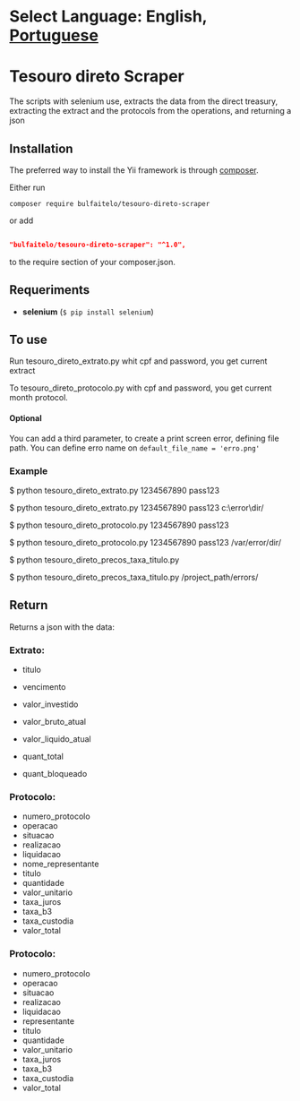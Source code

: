 Select Language: **English**, [Portuguese](https://github.com/bulfaitelo/Tesouro-Direto-Scraper/blob/master/README-pt.md)
========
# Tesouro direto Scraper  

The scripts with selenium use, extracts the data from the direct treasury, extracting the extract and the protocols from the operations, and returning a json  

## Installation  

The preferred way to install the Yii framework is through [composer](http://getcomposer.org/download/).

Either run  

```
composer require bulfaitelo/tesouro-direto-scraper

```
or add

```json

"bulfaitelo/tesouro-direto-scraper": "^1.0",

```

  

to the require section of your composer.json.

  

## Requeriments
  

- **selenium** (`$ pip install selenium`)
 

## To use
 

Run tesouro_direto_extrato.py whit cpf and password, you get current extract

  

To tesouro_direto_protocolo.py with cpf and password, you get current month protocol.

#### Optional
You can add a third parameter, to create a print screen error, defining file path. You can define erro name on `default_file_name = 'erro.png'`


### Example

  

$ python tesouro_direto_extrato.py 1234567890 pass123

$ python tesouro_direto_extrato.py 1234567890 pass123 c:\error\dir/

$ python tesouro_direto_protocolo.py 1234567890 pass123

$ python tesouro_direto_protocolo.py 1234567890 pass123 /var/error/dir/

$ python tesouro_direto_precos_taxa_titulo.py

$ python tesouro_direto_precos_taxa_titulo.py /project_path/errors/ 

## Return  

Returns a json with the data: 

### Extrato:  

- titulo

  

- vencimento
- valor_investido
- valor_bruto_atual
- valor_liquido_atual
- quant_total
- quant_bloqueado
  

### Protocolo:
- numero_protocolo
- operacao
- situacao
- realizacao
- liquidacao
- nome_representante
- titulo
- quantidade
- valor_unitario
- taxa_juros
- taxa_b3
- taxa_custodia
- valor_total
  

### Protocolo:
- numero_protocolo
- operacao
- situacao
- realizacao
- liquidacao
- representante
- titulo
- quantidade
- valor_unitario
- taxa_juros
- taxa_b3
- taxa_custodia
- valor_total
